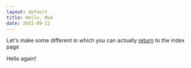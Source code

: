 ```yaml
---
layout: default
title: Hello, Mad
date: 2021-09-12
---
```

Let's make some different in which you can actually [return](https://saiqi1999.github.io/cs5520project/) to the index page

Hello again!
